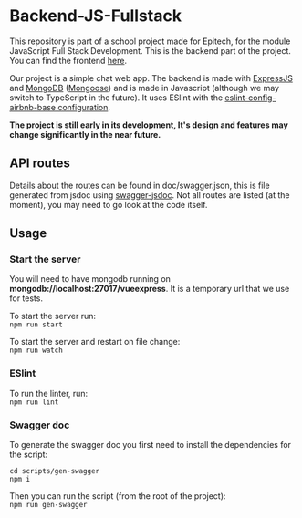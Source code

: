 # Backend-JS-Fullstack

This repository is part of a school project made for Epitech, for the module JavaScript Full Stack Development. This is the backend part of the project. You can find the frontend [here](https://gitlab.com/david-tedesco/frontend-js-fullstack).

Our project is a simple chat web app. The backend is made with [ExpressJS](https://expressjs.com/) and [MongoDB](https://www.mongodb.com/) ([Mongoose](https://mongoosejs.com/)) and is made in Javascript (although we may switch to TypeScript in the future). It uses ESlint with the [eslint-config-airbnb-base configuration](https://www.npmjs.com/package/eslint-config-airbnb-base).

**The project is still early in its development, It's design and features may change significantly in the near future.**

## API routes

Details about the routes can be found in doc/swagger.json, this is file generated from jsdoc using [swagger-jsdoc](https://www.npmjs.com/package/swagger-jsdoc). Not all routes are listed (at the moment), you may need to go look at the code itself.

## Usage

### Start the server

You will need to have mongodb running on **mongodb://localhost:27017/vueexpress**. It is a temporary url that we use for tests.

To start the server run:\
```npm run start```

To start the server and restart on file change:\
```npm run watch```

### ESlint

To run the linter, run:\
```npm run lint```

### Swagger doc

To generate the swagger doc you first need to install the dependencies for the script:
```
cd scripts/gen-swagger
npm i
```

Then you can run the script (from the root of the project):\
```npm run gen-swagger```
